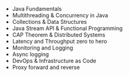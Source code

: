 - Java Fundamentals
- Multithreading & Concurrency in Java
- Collections & Data Structures
- Java Stream API & Functional Programming
- CAP Theorem & Distributed Systems
- Latency and Throughput zero to hero
- Monitoring and Logging
- Async logging
- DevOps & Infrastructure as Code
- Proxy forward and reverse